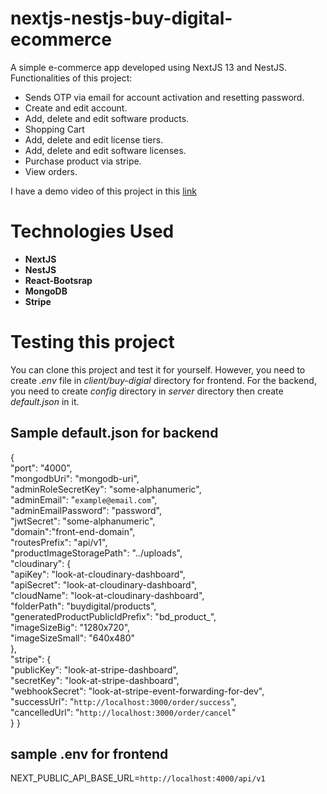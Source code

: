 # nextjs-nestjs-buy-digital-ecommerce
A simple e-commerce app developed using NextJS 13 and NestJS. Functionalities of this
project:

* Sends OTP via email for account activation and resetting password.
* Create and edit account.
* Add, delete and edit software products.
* Shopping Cart
* Add, delete and edit license tiers.
* Add, delete and edit software licenses.
* Purchase product via stripe.
* View orders.

I have a demo video of this project in this [link](https://www.youtube.com/watch?v=uPy_wX6NcwY)

# Technologies Used
* **NextJS**
* **NestJS**
* **React-Bootsrap**
* **MongoDB**
* **Stripe**

# Testing this project
You can clone this project and test it for yourself. However, you need to create *.env* file in *client/buy-digial* directory for frontend. For the backend, you need to create *config*
directory in *server* directory then create *default.json* in it.

## Sample default.json for backend

{  
  "port": "4000",  
  "mongodbUri": "mongodb-uri",  
  "adminRoleSecretKey": "some-alphanumeric",  
  "adminEmail": "`example@email.com`",  
  "adminEmailPassword": "password",  
  "jwtSecret": "some-alphanumeric",  
  "domain":"front-end-domain",  
  "routesPrefix": "api/v1",  
  "productImageStoragePath": "../uploads",  
  "cloudinary": {  
    "apiKey": "look-at-cloudinary-dashboard",  
    "apiSecret": "look-at-cloudinary-dashboard",  
    "cloudName": "look-at-cloudinary-dashboard",  
    "folderPath": "buydigital/products",  
    "generatedProductPublicIdPrefix": "bd_product_",  
    "imageSizeBig": "1280x720",  
    "imageSizeSmall": "640x480"  
  },  
  "stripe": {  
    "publicKey": "look-at-stripe-dashboard",  
    "secretKey": "look-at-stripe-dashboard",  
    "webhookSecret": "look-at-stripe-event-forwarding-for-dev",  
    "successUrl": "`http://localhost:3000/order/success`",  
    "cancelledUrl": "`http://localhost:3000/order/cancel`"  
  }
}

## sample .env for frontend

NEXT_PUBLIC_API_BASE_URL=`http://localhost:4000/api/v1`